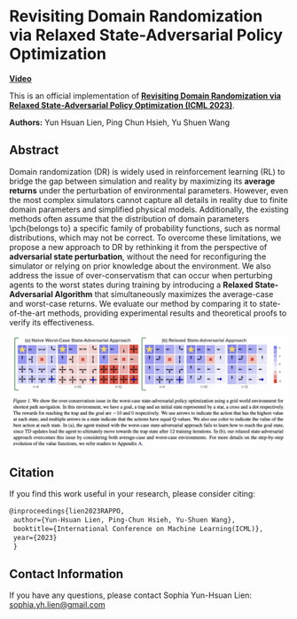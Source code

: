 # Revisiting Domain Randomization via Relaxed State-Adversarial Policy Optimization 
[**Video**](https://recorder-v3.slideslive.com/?share=83063&s=ed2dd1ed-f20d-4558-bdd9-0edbaf19a071)


This is an official implementation of [**Revisiting Domain Randomization via Relaxed State-Adversarial
Policy Optimization (ICML 2023)**](https://proceedings.mlr.press/v202/lien23a/lien23a.pdf). 

**Authors:** Yun Hsuan Lien, Ping Chun Hsieh, Yu Shuen Wang

## Abstract

Domain randomization (DR) is widely used in reinforcement learning (RL) to bridge the gap between simulation and reality by maximizing its **average returns** under the perturbation of environmental parameters. However, even the most complex simulators cannot capture all details in reality due to finite domain parameters and simplified physical models. Additionally, the existing methods often assume that the distribution of domain parameters \pch{belongs to} a specific family of probability functions, such as normal distributions, which may not be correct. To overcome these limitations, we propose a new approach to DR by rethinking it from the perspective of **adversarial state perturbation**, without the need for reconfiguring the simulator or relying on prior knowledge about the environment. We also address the issue of over-conservatism that can occur when perturbing agents to the worst states during training by introducing a **Relaxed State-Adversarial Algorithm** that simultaneously maximizes the average-case and worst-case returns. We evaluate our method by comparing it to state-of-the-art methods, providing experimental results and theoretical proofs to verify its effectiveness.

<p align="center">
  <img src="https://github.com/sophialien/RAPPO/blob/main/RAPPO.png" width="800" />
</p>

## Citation
If you find this work useful in your research, please consider citing:
```
@inproceedings{lien2023RAPPO,
 author={Yun-Hsuan Lien, Ping-Chun Hsieh, Yu-Shuen Wang},
 booktitle={International Conference on Machine Learning(ICML)},
 year={2023}
 }
```

## Contact Information
If you have any questions, please contact Sophia Yun-Hsuan Lien: sophia.yh.lien@gmail.com
